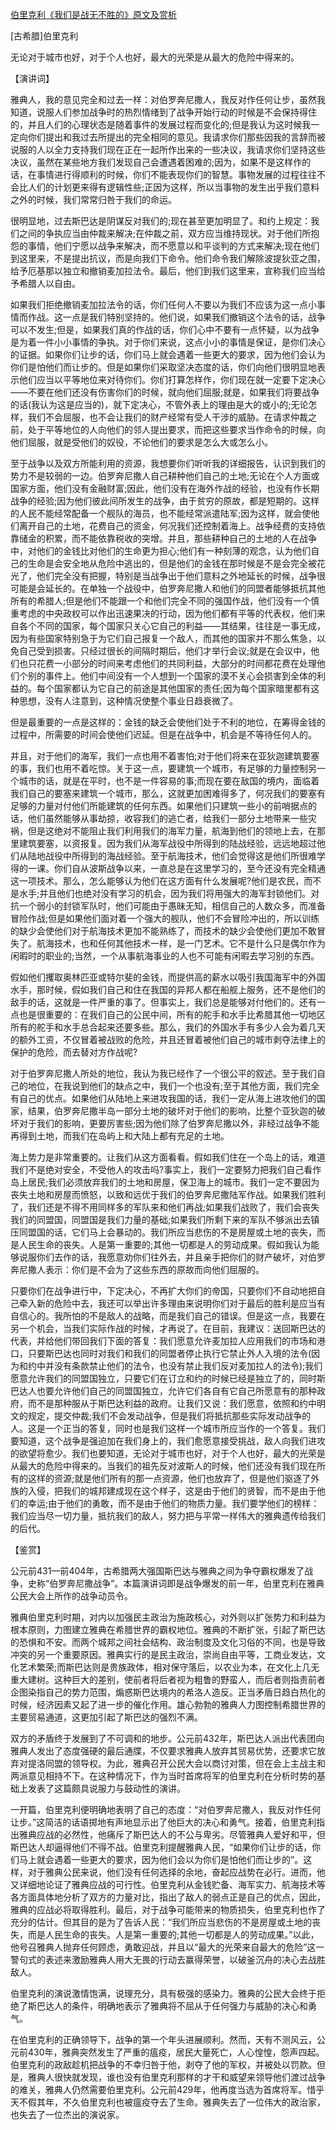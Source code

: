 [伯里克利《我们是战无不胜的》原文及赏析](https://www.vrrw.net/wx/14710.html)

[古希腊]伯里克利

无论对于城市也好，对于个人也好，最大的光荣是从最大的危险中得来的。

【演讲词】

雅典人，我的意见完全和过去一样：对伯罗奔尼撒人，我反对作任何让步，虽然我知道，说服人们参加战争时的热烈情绪到了战争开始行动的时候是不会保持得住的，并且人们的心理状态是随着事件的发展过程而变化的;但是我认为这时候我一定向你们提出和我过去所提出的完全相同的意见。我请求你们那些因我的言辞而被说服的人以全力支持我们现在正在一起所作出来的一些决议，我请求你们坚持这些决议，虽然在某些地方我们发现自己会遭遇着困难的;因为，如果不是这样作的话，在事情进行得顺利的时候，你们不能表现你们的智慧。事物发展的过程往往不会比人们的计划更来得有逻辑性些;正因为这样，所以当事物的发生出乎我们意料之外的时候，我们常常归咎于我们的命运。

很明显地，过去斯巴达是阴谋反对我们的;现在甚至更加明显了。和约上规定：我们之间的争执应当由仲裁来解决;在仲裁之前，双方应当维持现状。对于他们所抱怨的事情，他们宁愿以战争来解决，而不愿意以和平谈判的方式来解决;现在他们到这里来，不是提出抗议，而是向我们下命令。他们命令我们解除波提狄亚之围，给予厄基那以独立和撤销麦加拉法令。最后，他们到我们这里来，宣称我们应当给予希腊人以自由。

如果我们拒绝撤销麦加拉法令的话，你们任何人不要以为我们不应该为这一点小事情而作战。这一点是我们特别坚持的。他们说，如果我们撤销这个法令的话，战争可以不发生;但是，如果我们真的作战的话，你们心中不要有一点怀疑，以为战争是为着一件小小事情的争执。对于你们来说，这点小小的事情是保证，是你们决心的证据。如果你们让步的话，你们马上就会遇着一些更大的要求，因为他们会认为你们是怕他们而让步的。但是如果你们采取坚决态度的话，你们向他们很明显地表示他们应当以平等地位来对待你们。你们打算怎样作，你们现在就一定要下定决心——不要在他们还没有伤害你们的时候，就向他们屈服;就是，如果我们将要战争的话(我认为这是应当的)，就下定决心，不管外表上的理由是大的或小的;无论怎样，我们不会屈服，也不会让我们的财产经常有受人干涉的威胁。在请求仲裁之前，处于平等地位的人向他们的邻人提出要求，而把这些要求当作命令的时候，向他们屈服，就是受他们的奴役，不论他们的要求是怎么大或怎么小。

至于战争以及双方所能利用的资源，我想要你们听听我的详细报告，认识到我们的势力不是较弱的一边。伯罗奔尼撒人自己耕种他们自己的土地;无论在个人方面或国家方面，他们没有金融财富;因此，他们没有在海外作战的经验，也没有作长期战争的经验;因为他们彼此间所发生的战争，由于贫穷的原故，都是短期的。这样的人民不能经常配备一个舰队的海员，也不能经常派遣陆军;因为这样，就会使他们离开自己的土地，花费自己的资金，何况我们还控制着海上。战争经费的支持依靠储金的积累，而不能依靠税收的突增。并且，那些耕种自己的土地的人在战争中，对他们的金钱比对他们的生命更为担心;他们有一种刻薄的观念，认为他们自己的生命是会安全地从危险中逃出的，但是他们的金钱在那时候是不是会完全被花光了，他们完全没有把握，特别是当战争出于他们意料之外地延长的时候，战争很可能是会延长的。在单独一个战役中，伯罗奔尼撒人和他们的同盟者能够抵抗其他所有的希腊人;但是他们不能跟一个和他们完全不同的强国作战，他们没有一个慎重考虑的中央政权可以作出迅速果决的行动，因为他们都有平等的代表权，他们来自各个不同的国家，每个国家只关心它自己的利益——其结果，往往是一事无成，因为有些国家特别急于为它们自己报复一个敌人，而其他的国家并不那么焦急，以免自己受到损害。只经过很长的间隔时期后，他们才举行会议;就是在会议中，他们也只花费一小部分的时间来考虑他们的共同利益，大部分的时间都花费在处理他们个别的事件上。他们中间没有一个人想到一个国家的漠不关心会损害到全体的利益的。每个国家都认为它自己的前途是其他国家的责任;因为每个国家暗里都有这种思想，没有人注意到，这种情况使整个事业日趋衰微了。

但是最重要的一点是这样的：金钱的缺乏会使他们处于不利的地位，在筹得金钱的过程中，所需要的时间会使他们迟延。但是在战争中，机会是不等待任何人的。



并且，对于他们的海军，我们一点也用不着害怕;对于他们将来在亚狄迦建筑要塞的事，我们也用不着吃惊。关于这一点，要建筑一个城市，有足够的力量控制另一个城市的话，就是在平时，也不是一件容易的事;而现在要在敌国的境内，面临着我们自己的要塞来建筑一个城市，那么，这就更加困难得多了，何况我们的要塞有足够的力量对付他们所能建筑的任何东西。如果他们只建筑一些小的前哨据点的话，他们虽然能够从事劫掠，收容我们的逃亡者，给我们一部分土地带来一些灾祸，但是这绝对不能阻止我们利用我们的海军力量，航海到他们的领地上去，在那里建筑要塞，以资报复。因为我们从海军战役中所得到的陆战经验，远远地超过他们从陆地战役中所得到的海战经验。至于航海技术，他们会觉得这是他们所很难学得的一课。你们自从波斯战争以来，一直总是在这里学习的，至今还没有完全精通这一项技术。那么，怎么能够认为他们在这方面有什么发展呢?他们是农民，而不是水手;并且他们也绝对没有学习的机会，因为我们将用强大的海军封锁他们。对抗一个弱小的封锁军队时，他们可能由于愚昧无知，相信自己的人数众多，而准备冒险作战;但是如果他们面对着一个强大的舰队，他们不会冒险冲出的，所以训练的缺少会使他们对于航海技术更加不能熟练了，而技术的缺少会使他们更加不敢冒失了。航海技术，也和任何其他技术一样，是一门艺术。它不是什么只是偶尔作为闲暇时的职业的;当然，一个从事航海事业的人也不可能有闲暇去学习别的东西。

假如他们攫取奥林匹亚或特尔斐的金钱，而提供高的薪水以吸引我国海军中的外国水手，那时候，假如我们自己和住在我国的异邦人都在船舰上服务，还不是他们的敌手的话，这就是一件严重的事了。但事实上，我们总是能够对付他们的。还有一点也是很重要的：在我们自己的公民中间，所有的舵手和水手比希腊其他一切地区所有的舵手和水手总合起来还要多些。那么，我们的外国水手有多少人会为着几天的额外工资，不仅冒着被战败的危险，并且还冒着被他们自己的城市剥夺法律上的保护的危险，而去替对方作战呢?

对于伯罗奔尼撒人所处的地位，我认为我已经作了一个很公平的叙述。至于我们自己的地位，在我说到他们的缺点之中，我们一个也没有;至于其他方面，我们完全有自己的优点。如果他们从陆地上来进攻我国的话，我们一定从海上进攻他们的国家，结果，伯罗奔尼撒半岛一部分土地的破坏对于他们的影响，比整个亚狄迦的破坏对于我们的影响，更要厉害些;因为他们除了伯罗奔尼撒以外，非经过战争不能再得到土地，而我们在岛屿上和大陆上都有充足的土地。

海上势力是非常重要的。让我们从这方面看看。假如我们住在一个岛上的话，难道我们不是绝对安全，不受他人的攻击吗?事实上，我们一定要努力把我们自己看作岛上居民;我们必须放弃我们的土地和房屋，保卫海上的城市。我们一定不要因为丧失土地和房屋而愤怒，以致和远优于我们的伯罗奔尼撒陆军作战。如果我们胜利了，我们还是不得不用同样多的军队来和他们再战;如果我们战败了，我们会丧失我们的同盟国，同盟国是我们力量的基础;如果我们所剩下来的军队不够派出去镇压同盟国的话，它们马上会暴动的。我们所应当悲伤的不是房屋或土地的丧失，而是人民生命的丧失。人是第一重要的;其他一切都是人的劳动成果。假如我认为能够说服你们去作的话，我愿意劝你们往外去，并且亲手把你们的财产破坏，对伯罗奔尼撒人表示：你们是不会为了这些东西的原故而向他们屈服的。

只要你们在战争进行中，下定决心，不再扩大你们的帝国，只要你们不自动地把自己牵入新的危险中去，我还可以举出许多理由来说明你们对于最后的胜利是应当有自信心的。我所怕的不是敌人的战略，而是我们自己的错误。但是这一点，我要在另一个机会，当我们实际作战的时候，才再说了。在目前，我建议：送回斯巴达的代表，并给他们带回我们下面的答复：我们愿意允许麦加拉人应用我们的市场和港口，只要斯巴达也同时对我们和我们的同盟者停止执行它禁止外人入境的法令(因为和约中并没有条款禁止他们的法令，也没有禁止我们反对麦加拉人的法令);我们愿意允许我们的同盟国独立，只要它们在订立和约的时候已经是独立了的，同时斯巴达人也要允许他们自己的同盟国独立，允许它们各自有它自己所愿意有的那种政府，而不是那种服从于斯巴达利益的政府。让我们又说：我们愿意，依照和约中明文的规定，提交仲裁;我们不会发动战争，但是我们将抵抗那些实际发动战争的人。这是一个正当的答复，同时也是我们这样一个城市所应当作的一个答复。我们要知道，这个战争是强迫加在我们身上的，我们愈愿意接受挑战，敌人向我们进攻的欲望将愈少。我们也要知道，无论对于城市也好，对于个人也好，最大的光荣是从最大的危险中得来的。当我们的祖先反对波斯人的时候，他们还没有我们现在所有的这样的资源;就是他们所有的那一点资源，他们也放弃了，但是他们驱逐了外族的入侵，把我们的城邦建成现在这个样子，这是由于他们的贤智，而不是由于他们的幸运;由于他们的勇敢，而不是由于他们的物质力量。我们要学他们的榜样：我们应当尽一切力量，抵抗我们的敌人，努力把与平常一样伟大的雅典遗传给我们的后代。

【鉴赏】

公元前431—前404年，古希腊两大强国斯巴达与雅典之间为争夺霸权爆发了战争，史称“伯罗奔尼撒战争”。本篇演讲词即是战争爆发的前一年，伯里克利在雅典公民大会上所作的战争动员令。

雅典伯里克利时期，对内以加强民主政治为施政核心，对外则以扩张势力和利益为根本原则，力图建立雅典在希腊世界的霸权地位。雅典的不断扩张，引起了斯巴达的恐惧和不安。而两个城邦之间社会结构、政治制度及文化习俗的不同，也是导致冲突的另一个重要原因。雅典实行的是民主政治，崇尚自由平等，工商业发达，文化艺术繁荣;而斯巴达则是贵族政体，相对保守落后，以农业为本，在文化上几无重大建树。这种巨大的差别，使前者将后者视为粗鲁的野蛮人，而后者则指责前者企图染指自己的势力范围，煽惑斯巴达境内的希洛人造反。正当矛盾日趋白热化的时候，经济因素又起了进一步的催化作用。雄心勃勃的雅典人力图控制希腊世界的主要贸易通道，这更加引起了斯巴达的强烈不满。

双方的矛盾终于发展到了不可调和的地步。公元前432年，斯巴达人派出代表团向雅典人发出了态度强硬的最后通牒，不仅要求雅典人放弃其贸易优势，还要求它放弃对提洛同盟的领导权。为此，雅典召开公民大会以商讨对策，但在会上主战主和两派意见相持不下。在这种情况下，作为当时首席将军的伯里克利在分析时势的基础上发表了这篇颇具说服力与鼓动性的演讲。

一开篇，伯里克利便明确地表明了自己的态度：“对伯罗奔尼撒人，我反对作任何让步。”这简洁的话语掷地有声地显示出了他巨大的决心和勇气。接着，伯里克利指出雅典应战的必然性，他痛斥了斯巴达人的不公与卑劣。尽管雅典人爱好和平，但斯巴达人却逼得他们不得不战。伯里克利提醒雅典人民，“如果你们让步的话，你们马上就会遇着一些更大的要求，因为他们会以为你们是怕他们而让步的”。这样，对于雅典公民来说，他们没有任何选择的余地，奋起应战势在必行。进而，他又详细地论证了雅典应战的可行性。伯里克利从金钱贮备、海军实力、航海技术等各方面具体地分析了双方的力量对比，指出了敌人的弱点正是自己的优点，因此，雅典的应战必将取得胜利。最后，对于战争可能带来的物质损失，伯里克利也作了充分的估计。但其目的是为了告诉人民：“我们所应当悲伤的不是房屋或土地的丧失，而是人民生命的丧失。人是第一重要的;其他一切都是人的劳动成果。”以此，他号召雅典人抛弃任何顾虑，勇敢迎战，并且以“最大的光荣来自最大的危险”这一警句式的表述来激励雅典人用大无畏的行动去赢得荣誉，以破釜沉舟的决心去战胜敌人。

伯里克利的演说激情饱满，说理充分，具有极强的感染力。雅典的公民大会终于拒绝了斯巴达人的条件，明确地表示了雅典将不屈从于任何强力与威胁的决心和勇气。

在伯里克利的正确领导下，战争的第一个年头进展顺利。然而，天有不测风云，公元前430年，雅典突然发生了严重的瘟疫，居民大量死亡，人心惶惶，怨声四起。伯里克利的政敌趁机把战争的不幸归咎于他，剥夺了他的军权，并被处以罚款。但是，雅典人很快就发现，谁也没有伯里克利那样的才干和威望来领导他们渡过战争的难关，雅典人仍然需要伯里克利。公元前429年，他再度当选为首席将军。惜乎天不假其年，不久伯里克利也被瘟疫夺去了生命。雅典失去了一位伟大的政治家，也失去了一位杰出的演说家。

